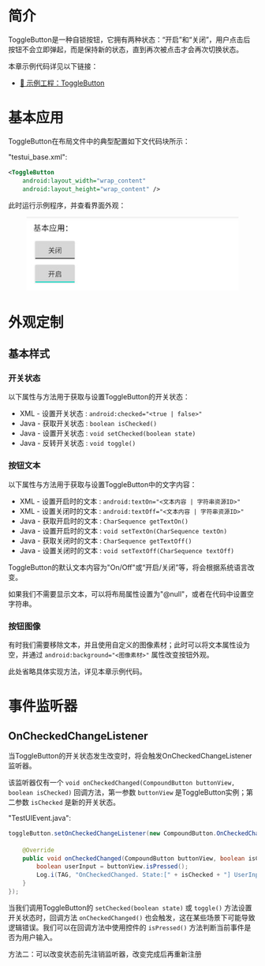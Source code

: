 # 简介
ToggleButton是一种自锁按钮，它拥有两种状态：“开启”和“关闭”，用户点击后按钮不会立即弹起，而是保持新的状态，直到再次被点击才会再次切换状态。

本章示例代码详见以下链接：

- [🔗 示例工程：ToggleButton](https://github.com/BI4VMR/Study-Android/tree/master/M03_UI/C03_CtrlBase/S05_ToggleButton)

# 基本应用
ToggleButton在布局文件中的典型配置如下文代码块所示：

"testui_base.xml":

```xml
<ToggleButton
    android:layout_width="wrap_content"
    android:layout_height="wrap_content" />
```

此时运行示例程序，并查看界面外观：

<div align="center">

![默认样式](./Assets-ToggleButton/基本应用_默认样式.jpg)

</div>

# 外观定制
## 基本样式
### 开关状态
以下属性与方法用于获取与设置ToggleButton的开关状态：

- XML - 设置开关状态 : `android:checked="<true | false>"`
- Java - 获取开关状态 : `boolean isChecked()`
- Java - 设置开关状态 : `void setChecked(boolean state)`
- Java - 反转开关状态 : `void toggle()`

### 按钮文本
以下属性与方法用于获取与设置ToggleButton中的文字内容：

- XML - 设置开启时的文本 : `android:textOn="<文本内容 | 字符串资源ID>"`
- XML - 设置关闭时的文本 : `android:textOff="<文本内容 | 字符串资源ID>"`
- Java - 获取开启时的文本 : `CharSequence getTextOn()`
- Java - 设置开启时的文本 : `void setTextOn(CharSequence textOn)`
- Java - 获取关闭时的文本 : `CharSequence getTextOff()`
- Java - 设置关闭时的文本 : `void setTextOff(CharSequence textOff)`

ToggleButton的默认文本内容为"On/Off"或“开启/关闭”等，将会根据系统语言改变。

如果我们不需要显示文本，可以将布局属性设置为"@null"，或者在代码中设置空字符串。

### 按钮图像
有时我们需要移除文本，并且使用自定义的图像素材；此时可以将文本属性设为空，并通过 `android:background="<图像素材>"` 属性改变按钮外观。

此处省略具体实现方法，详见本章示例代码。

# 事件监听器
## OnCheckedChangeListener
当ToggleButton的开关状态发生改变时，将会触发OnCheckedChangeListener监听器。

该监听器仅有一个 `void onCheckedChanged(CompoundButton buttonView, boolean isChecked)` 回调方法，第一参数 `buttonView` 是ToggleButton实例；第二参数 `isChecked` 是新的开关状态。

"TestUIEvent.java":

```java
toggleButton.setOnCheckedChangeListener(new CompoundButton.OnCheckedChangeListener() {

    @Override
    public void onCheckedChanged(CompoundButton buttonView, boolean isChecked) {
        boolean userInput = buttonView.isPressed();
        Log.i(TAG, "OnCheckedChanged. State:[" + isChecked + "] UserInput:[" + userInput + "]");
    }
});
```

当我们调用ToggleButton的 `setChecked(boolean state)` 或 `toggle()` 方法设置开关状态时，回调方法 `onCheckedChanged()` 也会触发，这在某些场景下可能导致逻辑错误。我们可以在回调方法中使用控件的 `isPressed()` 方法判断当前事件是否为用户输入。

方法二：可以改变状态前先注销监听器，改变完成后再重新注册
